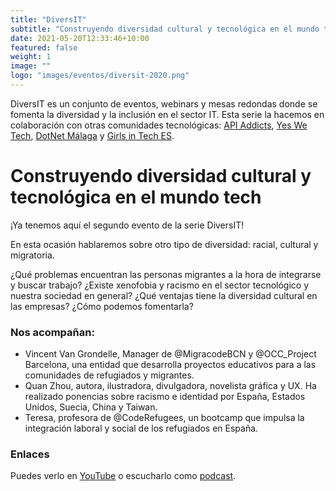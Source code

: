 ```yaml
---
title: "DiversIT"
subtitle: "Construyendo diversidad cultural y tecnológica en el mundo tech"
date: 2021-05-20T12:33:46+10:00
featured: false
weight: 1
image: ""
logo: "images/eventos/diversit-2020.png"
---
```


DiversIT es un conjunto de eventos, webinars y mesas redondas donde se fomenta la diversidad y la inclusión en el sector IT. Esta serie la hacemos en colaboración con otras comunidades tecnológicas: [API Addicts](https://apiaddicts.org/en_GB/), [Yes We Tech](https://yeswetech.org/), [DotNet Málaga](https://dotnetmalaga.es/) y [Girls in Tech ES](https://spain.girlsintech.org/).

# Construyendo diversidad cultural y tecnológica en el mundo tech
¡Ya tenemos aquí el segundo evento de la serie DiversIT!

En esta ocasión hablaremos sobre otro tipo de diversidad: racial, cultural y migratoria. 

¿Qué problemas encuentran las personas migrantes a la hora de integrarse y buscar trabajo? ¿Existe xenofobia y racismo en el sector tecnológico y nuestra sociedad en general? ¿Qué ventajas tiene la diversidad cultural en las empresas? ¿Cómo podemos fomentarla?

### Nos acompañan:
- Vincent Van Grondelle, Manager de @MigracodeBCN y @OCC_Project Barcelona, una entidad que desarrolla proyectos educativos para a las comunidades de refugiados y migrantes.
- Quan Zhou, autora, ilustradora, divulgadora, novelista gráfica y UX. Ha realizado ponencias sobre racismo e identidad por España, Estados Unidos, Suecia, China y Taiwan.
- Teresa, profesora de @CodeRefugees, un bootcamp que impulsa la integración laboral y social de los refugiados en España.

### Enlaces
Puedes verlo en [YouTube](https://www.youtube.com/watch?v=3S42uAkeEb0) o escucharlo como [podcast](https://anchor.fm/diversit6/episodes/Construyendo-diversidad-cultural-y-migratoria-en-el-mundo-tech-mesa-redonda-e11ob17).